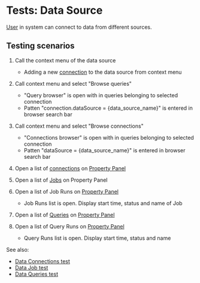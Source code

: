 <!-- TITLE: Tests: Data Source -->
<!-- SUBTITLE: -->

# Tests: Data Source

[User](../govern/user.md) in system can connect to data from different sources. 

## Testing scenarios

1. Call the context menu of the data source
   * Adding a new [connection](data-connection.md) to the data source from context menu
   
1. Call context menu and select "Browse queries"   
   * "Query browser" is open with in queries belonging to selected connection
   * Patten "connection.dataSource = {data_source_name}" is entered in browser search bar  
   
1. Call context menu and select "Browse connections"   
   * "Connections browser" is open with in queries belonging to selected connection
   * Patten "dataSource = {data_source_name}" is entered in browser search bar      

1. Open a list of [connections](data-connection.md) on [Property Panel](../overview/navigation.md#properties)
  
1. Open a list of [Jobs](data-job.md) on Property Panel
   
1. Open a list of Job Runs on [Property Panel](../overview/navigation.md#properties)
   * Job Runs list is open. Display start time, status and name of Job

1. Open a list of [Queries](data-query.md) on [Property Panel](../overview/navigation.md#properties)
 
1. Open a list of Query Runs on [Property Panel](../overview/navigation.md#properties)
   * Query Runs list is open. Display start time, status and name

See also:
 * [Data Connections test](../tests/data-connection-test.md)
 * [Data Job test](../tests/data-job-test.md)
 * [Data Queries test](../tests/data-query-test.md)
